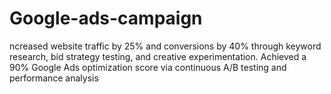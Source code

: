 # Google-ads-campaign
ncreased website traffic by 25% and conversions by 40% through keyword research, bid strategy testing, and creative experimentation. Achieved a 90% Google Ads optimization score via continuous A/B testing and performance analysis
